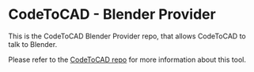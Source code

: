 # CodeToCAD - Blender Provider

This is the CodeToCAD Blender Provider repo, that allows CodeToCAD to talk to Blender.

Please refer to the [CodeToCAD repo](https://github.com/CodeToCad/CodeToCAD) for more information about this tool.